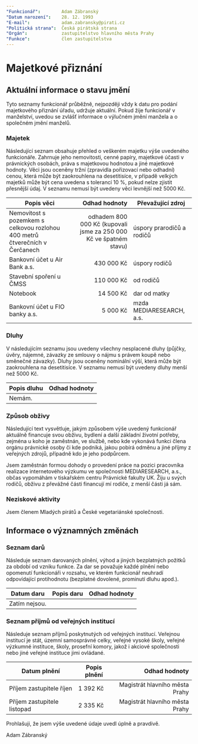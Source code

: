 ```yaml
---
"Funkcionář":        Adam Zábranský
"Datum narození":    28. 12. 1993
"E-mail":            adam.zabransky@pirati.cz
"Politická strana":  Česká pirátská strana
"Orgán":             zastupitelstvo hlavního města Prahy
"Funkce":            člen zastupitelstva
---
```


Majetkové přiznání
==================

Aktuální informace o stavu jmění
----------------------------------

Tyto seznamy funkcionář průběžně, nejpozději vždy k datu pro podání majetkového přiznání úřadu, udržuje aktuální. Pokud žije funkcionář v manželství, uvedou se zvlášť informace o výlučném jmění manžela a o společném jmění manželů. 

### Majetek

Následující seznam obsahuje přehled o veškerém majetku výše uvedeného funkcionáře. Zahrnuje jeho nemovitosti, cenné papíry, majetkové účasti v právnických osobách, práva s majetkovou hodnotou a jiné majetkové hodnoty. Věci jsou oceněny tržní (zpravidla pořizovací nebo odhadní) cenou, která může být zaokrouhlena na desetitisíce, v případě velkých majetků může být cena uvedena s tolerancí 10 %, pokud nelze zjistit přesnější údaj. V seznamu nemusí být uvedeny věci levnější než 5000 Kč.

| Popis věci            | Odhad hodnoty |  Převažující zdroj                  |
| --------------------- | ------------: |  ---------------------- |
| Nemovitost s pozemkem s celkovou rozlohou 400 metrů čtverečních v Čerčanech | odhadem 800 000 Kč (kupovali jsme za 250 000 Kč ve špatném stavu) | úspory prarodičů a rodičů | 
| Bankovní účet u Air Bank a.s. | 430 000 Kč | úspory rodičů |
| Stavební spoření u ČMSS | 110 000 Kč | od rodičů | 
| Notebook | 14 500 Kč | dar od matky |
| Bankovní účet u FIO banky a.s. | 5 000 Kč | mzda MEDIARESEARCH, a.s. |


### Dluhy

V následujícím seznamu jsou uvedeny všechny nesplacené dluhy (půjčky, úvěry, nájemné, závazky ze smlouvy o nájmu s právem koupě nebo směnečné závazky). Dluhy jsou oceněny nominální výší, která může být zaokrouhlena na desetitisíce. V seznamu nemusí být uvedeny dluhy menší než 5000 Kč.

| Popis dluhu           | Odhad hodnoty |
| --------------------- | ------------: |
| Nemám. |  |  |


### Způsob obživy

Následující text vysvětluje, jakým způsobem výše uvedený funkcionář aktuálně financuje svou obživu, bydlení a další základní životní potřeby, zejména u koho je zaměstnán, ve službě, nebo kde vykonává funkci člena orgánu právnické osoby či kde podniká, jakou pobírá odměnu a jiné příjmy z veřejných zdrojů, případně kdo je jeho podpůrcem.

Jsem zaměstnán formou dohody o provedení práce na pozici pracovníka realizace internetového výzkumu ve společnosti MEDIARESEARCH, a.s., občas vypomáhám v tiskařském centru Právnické fakulty UK. Žiju u svých rodičů, obživu z převážné části financují mí rodiče, z menší části já sám.


### Neziskové aktivity
Jsem členem Mladých pirátů a České vegetariánské společnosti.


Informace o významných změnách
----------------------------------

### Seznam darů
Následuje seznam darovaných plnění, výhod a jiných bezplatných požitků za období od vzniku funkce. Za dar se považuje každé plnění nebo opomenutí funkcionáři v rozsahu, ve kterém funkcionář neuhradí odpovídající protihodnotu (bezplatné dovolené, prominutí dluhu apod.).

| Datum daru | Popis daru | Odhad hodnoty | 
| ---------- | ---------- | ------------: |
| Zatím nejsou. |  |  |

### Seznam příjmů od veřejných institucí
Následuje seznam příjmů poskytnutých od veřejných institucí. Veřejnou institucí je stát, územní samosprávné celky, veřejné vysoké školy, veřejné výzkumné instituce, školy, prosefní komory, jakož i akciové společnosti nebo jiné veřejné instituce jimi ovládané.

| Datum plnění | Popis plnění | Odhad hodnoty | 
| ----------   | ----------   | ------------: |
| Příjem zastupitele říjen | 1 392 Kč | Magistrát hlavního města Prahy |
| Příjem zastupitele listopad | 2 335 Kč | Magistrát hlavního města Prahy |


Prohlašuji, že jsem výše uvedené údaje uvedl úplně a pravdivě. 

Adam Zábranský
